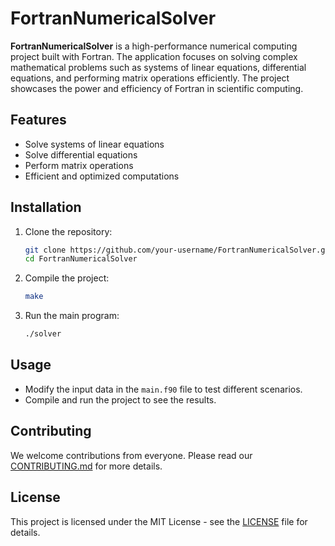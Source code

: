 # FortranNumericalSolver

**FortranNumericalSolver** is a high-performance numerical computing project built with Fortran. The application focuses on solving complex mathematical problems such as systems of linear equations, differential equations, and performing matrix operations efficiently. The project showcases the power and efficiency of Fortran in scientific computing.

## Features

- Solve systems of linear equations
- Solve differential equations
- Perform matrix operations
- Efficient and optimized computations

## Installation

1. Clone the repository:
    ```bash
    git clone https://github.com/your-username/FortranNumericalSolver.git
    cd FortranNumericalSolver
    ```

2. Compile the project:
    ```bash
    make
    ```

3. Run the main program:
    ```bash
    ./solver
    ```

## Usage

- Modify the input data in the `main.f90` file to test different scenarios.
- Compile and run the project to see the results.

## Contributing

We welcome contributions from everyone. Please read our [CONTRIBUTING.md](CONTRIBUTING.md) for more details.

## License

This project is licensed under the MIT License - see the [LICENSE](LICENSE) file for details.
